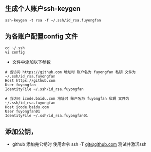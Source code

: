 ## 生成个人账户ssh-keygen
```
ssh-keygen -t rsa -f ~/.ssh/id_rsa.fuyongfan
```
## 为各账户配置config 文件
```
cd ~/.ssh
vi config
```
- 文件中添加以下参数
```
# 当访问 https://github.com 地址时 账户名为 fuyongfan 私钥 文件为 ~/.ssh/id_rsa.fuyongfan
Host https://github.com
User fuyongfan
IdentityFile ~/.ssh/id_rsa.fuyongfan

# 当访问 icode.baidu.com 地址时 账户名为 fuyongfan 私钥 文件为 ~/.ssh/id_rsa.fuyongfan
Host icode.baidu.com
User fuyongfan01
IdentityFile ~/.ssh/id_rsa.fuyongfan01
```
## 添加公钥， 
- github 添加完公钥时 使用命令  ssh -T git@github.com 测试并激活ssh
